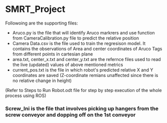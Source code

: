 # SMRT_Project


Followoing are the supporting files:

  * Aruco.py is the file that will identify Aruco markrers and use function from CameraCalibration.py file to predict the relative position
  * Camera Data.csv is the file used to train the regresison model. It contains the observations of Area and center coordinates of Aruco Tags from different points in cartesian plane
  * area.txt, center_x.txt and center_y.txt are the refernce files used to read the live (updated) values of above mentioned metrics
  * current_pos.txt is the file in which robot's predicted relative X and Y coordinates are saved (Z-coordinate remians unaffected since there is no relative change in height)

(Refer to Steps to Run Robot.odt file for step by step execution of the whole process using ROS)


### Screw_Ini is the file that involves picking up hangers from the screw conveyor and dopping off on the 1st conveyor
